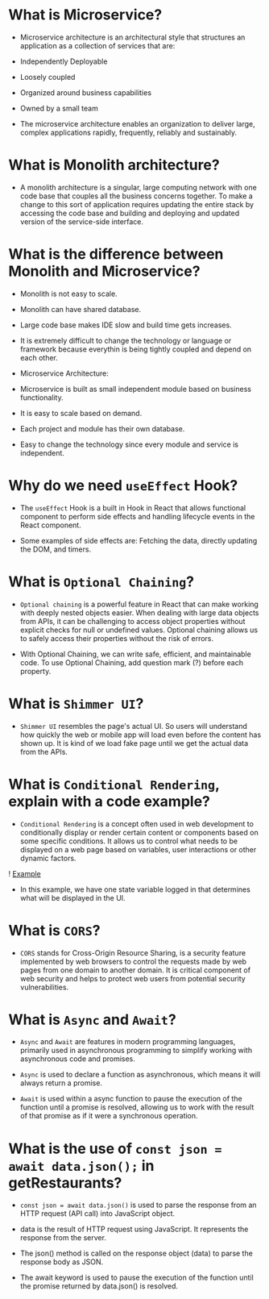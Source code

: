 # What is Microservice?

- Microservice architecture is an architectural style that structures an application as a collection of services that are:

- Independently Deployable

- Loosely coupled

- Organized around business capabilities

- Owned by a small team

- The microservice architecture enables an organization to deliver large, complex applications rapidly, frequently, reliably and sustainably.

# What is Monolith architecture?

- A monolith architecture is a singular, large computing network with one code base that couples all the business concerns together. To make a change to this sort of application requires updating the entire stack by accessing the code base and building and deploying and updated version of the service-side interface.

# What is the difference between Monolith and Microservice?

- Monolith is not easy to scale.

- Monolith can have shared database.

- Large code base makes IDE slow and build time gets increases.

- It is extremely difficult to change the technology or language or framework because everythin is being tightly coupled and depend on each other.

- Microservice Architecture:

- Microservice is built as small independent module based on business functionality.

- It is easy to scale based on demand.

- Each project and module has their own database.

- Easy to change the technology since every module and service is independent.

# Why do we need `useEffect` Hook?

- The `useEffect` Hook is a built in Hook in React that allows functional component to perform side effects and handling lifecycle events in the React component.

- Some examples of side effects are: Fetching the data, directly updating the DOM, and timers.

# What is `Optional Chaining`?

- `Optional chaining` is a powerful feature in React that can make working with deeply nested objects easier. When dealing with large data objects from APIs, it can be challenging to access object properties without explicit checks for null or undefined values. Optional chaining allows us to safely access their properties without the risk of errors.

- With Optional Chaining, we can write safe, efficient, and maintainable code. To use Optional Chaining, add question mark (?) before each property.

# What is `Shimmer UI`?

- `Shimmer UI` resembles the page's actual UI. So users will understand how quickly the web or mobile app will load even before the content has shown up. It is kind of we load fake page until we get the actual data from the APIs.

# What is `Conditional Rendering`, explain with a code example?

- `Conditional Rendering` is a concept often used in web development to conditionally display or render certain content or components based on some specific conditions. It allows us to control what needs to be displayed on a web page based on variables, user interactions or other dynamic factors.

! [Example](code_example.PNG)

- In this example, we have one state variable logged in that determines what will be displayed in the UI.

# What is `CORS`?

- `CORS` stands for Cross-Origin Resource Sharing, is a security feature implemented by web browsers to control the requests made by web pages from one domain to another domain. It is critical component of web security and helps to protect web users from potential security vulnerabilities.

# What is `Async` and `Await`?

- `Async` and `Await` are features in modern programming languages, primarily used in asynchronous programming to simplify working with asynchronous code and promises.

- `Async` is used to declare a function as asynchronous, which means it will always return a promise.

- `Await` is used within a async function to pause the execution of the function until a promise is resolved, allowing us to work with the result of that promise as if it were a synchronous operation.

# What is the use of `const json = await data.json();` in getRestaurants?

- `const json = await data.json()` is used to parse the response from an HTTP request (API call) into JavaScript object.

- data is the result of HTTP request using JavaScript. It represents the response from the server.

- The json() method is called on the response object (data) to parse the response body as JSON.

- The await keyword is used to pause the execution of the function until the promise returned by data.json() is resolved.
